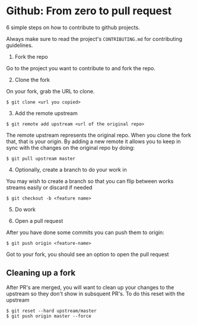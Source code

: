 # Github: From zero to pull request

6 simple steps on how to contribute to github projects.

Always make sure to read the project's `CONTRIBUTING.md` for contributing guidelines.

1. Fork the repo

Go to the project you want to contribute to and fork the repo.

2. Clone the fork

On your fork, grab the URL to clone.

```
$ git clone <url you copied>
```

3. Add the remote upstream

```
$ git remote add upstream <url of the original repo>
```

The remote upstream represents the original repo. When you clone the fork that, that is your origin. By adding a new remote it allows you to keep in sync with the changes on the original repo by doing:

```
$ git pull upstream master
```

4. Optionally, create a branch to do your work in

You may wish to create a branch so that you can flip between works streams easily or discard if needed

```
$ git checkout -b <feature name>
```

5. Do work

6. Open a pull request

After you have done some commits you can push them to origin:

```
$ git push origin <feature-name>
```

Got to your fork, you should see an option to open the pull request

## Cleaning up a fork

After PR's are merged, you will want to clean up your changes to the upstream so they don't show in subsquent PR's. To do this reset with the upstream

    $ git reset --hard upstream/master
    $ git push origin master --force
